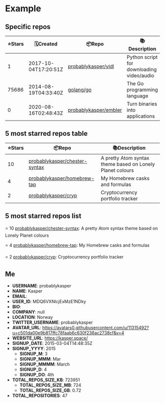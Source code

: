# Example


## Specific repos

| ⭐️Stars   | 🗓Created | 📦Repo    | 📚Description |
| --------- | -------- | ----------- | -------------- |
| 1 | 2017-10-04T17:20:51Z | [probablykasper/vidl](https://github.com/probablykasper/vidl) | Python script for downloading video/audio |
| 75686 | 2014-08-19T04:33:40Z | [golang/go](https://github.com/golang/go) | The Go programming language |
| 0 | 2020-08-16T02:48:43Z | [probablykasper/embler](https://github.com/probablykasper/embler) | Turn binaries into applications |

## 5 most starred repos table

| ⭐️Stars   | 📦Repo    | 📚Description |
| --------- | ----------- | -------------- |
| 10 | [probablykasper/chester-syntax](https://github.com/probablykasper/chester-syntax) | A pretty Atom syntax theme based on Lonely Planet colours |
| 4 | [probablykasper/homebrew-tap](https://github.com/probablykasper/homebrew-tap) | My Homebrew casks and formulas |
| 2 | [probablykasper/cryp](https://github.com/probablykasper/cryp) | Cryptocurrency portfolio tracker |

## 5 most starred repos list

⭐️ 10 [probablykasper/chester-syntax](https://github.com/probablykasper/chester-syntax): A pretty Atom syntax theme based on Lonely Planet colours

⭐️ 4 [probablykasper/homebrew-tap](https://github.com/probablykasper/homebrew-tap): My Homebrew casks and formulas

⭐️ 2 [probablykasper/cryp](https://github.com/probablykasper/cryp): Cryptocurrency portfolio tracker


## Me

- **USERNAME**: probablykasper
- **NAME**: Kasper
- **EMAIL**: 
- **USER_ID**: MDQ6VXNlcjExMzE1NDky
- **BIO**: 
- **COMPANY**: null
- **LOCATION**: Norway
- **TWITTER_USERNAME**: probablykasper
- **AVATAR_URL**: https://avatars0.githubusercontent.com/u/11315492?u=c501da00e9b817ffc78faab6c630f236ac2738cf&v=4
- **WEBSITE_URL**: https://kasper.space/
- **SIGNUP_DATE**: 2015-03-04T14:48:35Z
- **SIGNUP_YYYY**: 2015
  - **SIGNUP_M**: 3
  - **SIGNUP_MMM**: Mar
  - **SIGNUP_MMMM**: March
  - **SIGNUP_D**: 4
  - **SIGNUP_DO**: 4th
- **TOTAL_REPOS_SIZE_KB**: 723951
  - **TOTAL_REPOS_SIZE_MB**: 724
  - **TOTAL_REPOS_SIZE_GB**: 0.72
- **TOTAL_REPOSITORIES**: 47
